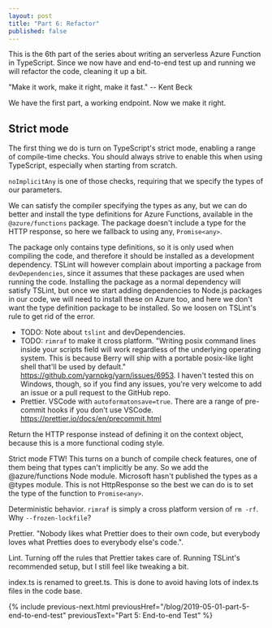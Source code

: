```yaml
---
layout: post
title: "Part 6: Refactor"
published: false
---
```


This is the 6th part of the series about writing an serverless Azure Function in TypeScript. Since we now have and end-to-end test up and running we will refactor the code, cleaning it up a bit.

"Make it work, make it right, make it fast."
-- Kent Beck

We have the first part, a working endpoint. Now we make it right.

## Strict mode

The first thing we do is turn on TypeScript's strict mode, enabling a range of compile-time checks. You should always strive to enable this when using TypeScript, especially when starting from scratch.

`noImplicitAny` is one of those checks, requiring that we specify the types of our parameters.

We can satisfy the compiler specifying the types as any, but we can do better and install the type definitions for Azure Functions, available in the `@azure/functions` package. The package doesn't include a type for the HTTP response, so here we fallback to using any, `Promise<any>`.

The package only contains type definitions, so it is only used when compiling the code, and therefore it should be installed as a development dependency. TSLint will however complain about importing a package from `devDependencies`, since it assumes that these packages are used when running the code. Installing the package as a normal dependency will satisfy TSLint, but once we start adding dependencies to Node.js packages in our code, we will need to install these on Azure too, and here we don't want the type definition package to be installed. So we loosen on TSLint's rule to get rid of the error.

- TODO: Note about `tslint` and devDependencies.
- TODO: `rimraf` to make it cross platform. "Writing posix command lines inside your scripts field will work regardless of the underlying operating system. This is because Berry will ship with a portable posix-like light shell that'll be used by default." <https://github.com/yarnpkg/yarn/issues/6953>. I haven't tested this on Windows, though, so if you find any issues, you're very welcome to add an issue or a pull request to the GitHub repo.
- Prettier. VSCode with `autoformatonsave=true`. There are a range of pre-commit hooks if you don't use VSCode. <https://prettier.io/docs/en/precommit.html>

Return the HTTP response instead of defining it on the context object, because this is a more functional coding style.

Strict mode FTW! This turns on a bunch of compile check features, one of them being that types can't implicitly be any. So we add the @azure/functions Node module. Microsoft hasn't published the types as a @types module. This is not HttpResponse so the best we can do is to set the type of the function to `Promise<any>`.

Deterministic behavior. `rimraf` is simply a cross platform version of `rm -rf`. Why `--frozen-lockfile`?

Prettier. "Nobody likes what Prettier does to their own code, but everybody loves what Pretties does to everybody else's code.".

Lint. Turning off the rules that Prettier takes care of. Running TSLint's recommended setup, but I still feel like tweaking a bit.

index.ts is renamed to greet.ts. This is done to avoid having lots of index.ts files in the code base.

{% include previous-next.html
  previousHref="/blog/2019-05-01-part-5-end-to-end-test"
  previousText="Part 5: End-to-end Test"
%}
